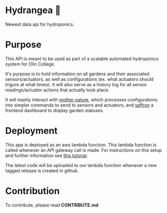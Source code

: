 # Hydrangea 💐

Newest data api for hydroponics.

# Purpose

This API is meant to be used as part of a scalable automated hydroponics system
for Olin College.

It's purpose is to hold information on all gardens and their associated
sensors/actuators, as well as configurations (ex. what actuators should trigure
at what times). It will also serve as a history log for all sensor
readings/actuator actions that actually took place.

It will mainly interact with
[mother nature](https://github.com/Olin-Hydro/mother-nature), which processes
configurations into simpler commands to send to sensors and actuators, and
[saffron](https://github.com/Olin-Hydro/saffron) a frontend dashboard to display
garden statuses.

# Deployment

This app is deployed as an aws lambda function. This lambda function is called
whenever an API gateway call is made. For instructions on this setup and further
information see
[this tutorial](https://towardsdatascience.com/fastapi-aws-robust-api-part-1-f67ae47390f9).

The latest code will be uploaded to our lambda function whenever a new tagged
release is created in github.

# Contribution

To contribute, please read <b>CONTRIBUTE.md<b>
